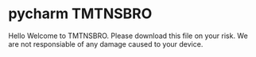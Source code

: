 # pycharm TMTNSBRO

Hello Welcome to TMTNSBRO.
Please download this file on your risk.
We are not responsiable of any damage
caused to your device. 
